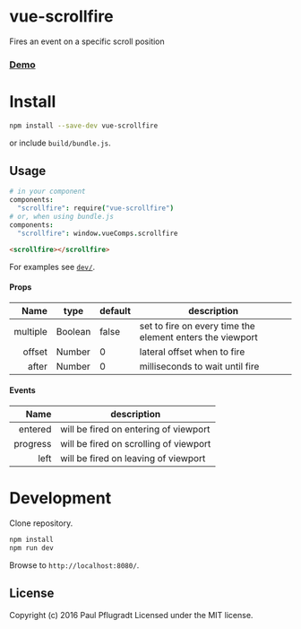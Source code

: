 # vue-scrollfire

Fires an event on a specific scroll position

### [Demo](https://vue-comps.github.io/vue-scrollfire)


# Install

```sh
npm install --save-dev vue-scrollfire
```
or include `build/bundle.js`.

## Usage
```coffee
# in your component
components:
  "scrollfire": require("vue-scrollfire")
# or, when using bundle.js
components:
  "scrollfire": window.vueComps.scrollfire
```
```html
<scrollfire></scrollfire>
```

For examples see [`dev/`](dev/).

#### Props
| Name | type | default | description |
| ---:| --- | ---| --- |
| multiple | Boolean | false | set to fire on every time the element enters the viewport |
| offset | Number | 0 | lateral offset when to fire |
| after | Number | 0 | milliseconds to wait until fire |

#### Events
| Name |  description |
| ---:| --- |
| entered |  will be fired on entering of viewport |
| progress |  will be fired on scrolling of viewport |
| left |  will be fired on leaving of viewport |

# Development
Clone repository.
```sh
npm install
npm run dev
```
Browse to `http://localhost:8080/`.

## License
Copyright (c) 2016 Paul Pflugradt
Licensed under the MIT license.

